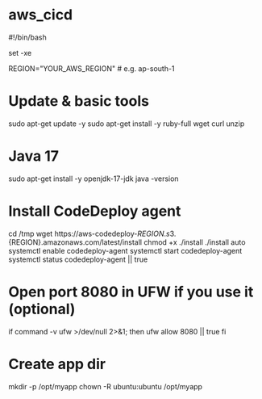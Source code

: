 # aws_cicd
#!/bin/bash
<!-- exec > >(tee /var/log/user-data.log|logger -t user-data -s 2>/dev/console) 2>&1 -->
set -xe

REGION="YOUR_AWS_REGION"   # e.g. ap-south-1

# Update & basic tools
sudo apt-get update -y
sudo apt-get install -y ruby-full wget curl unzip

# Java 17
sudo apt-get install -y openjdk-17-jdk
java -version

# Install CodeDeploy agent
cd /tmp
wget https://aws-codedeploy-${REGION}.s3.${REGION}.amazonaws.com/latest/install
chmod +x ./install
./install auto
systemctl enable codedeploy-agent
systemctl start codedeploy-agent
systemctl status codedeploy-agent || true

# Open port 8080 in UFW if you use it (optional)
if command -v ufw >/dev/null 2>&1; then
  ufw allow 8080 || true
fi

# Create app dir
mkdir -p /opt/myapp
chown -R ubuntu:ubuntu /opt/myapp
